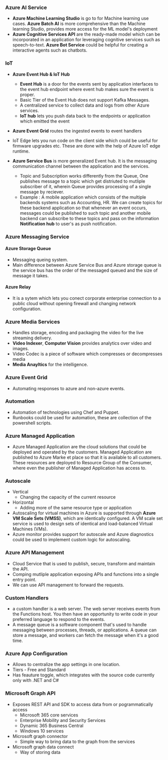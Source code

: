 ### Azure AI Service
- **Azure Machine Learning Studio** is go to for Machine learning use cases. **Azure Batch AI** is more comprehensive than the Machine learning Studio, provides more access for the ML model's deployment
- **Azure Cognitive Services API** are the ready-made model which can be incorporated in an application for leveraging cognitive services such as speech-to-text. **Azure Bot Service** could be helpful for creating a interactive agents such as chatbots.

### IoT
- **Azure Event Hub & IoT Hub**
    - **Event Hub** is a door for the events sent by application interfaces to the event hub endpoint where event hub makes sure the event is proper.
    - Basic Tier of the Event Hub does not support Kafka Messages.
    - A centralized service to collect data and logs from other Azure services.
    - **IoT hub** lets you push data back to the endpoints or application which emitted the event

- **Azure Event Grid** routes the ingested events to event handlers
- IoT Edge lets you run code on the client side which could be useful for firmware upgrades etc. These are done with the help of Azure IoT edge runtime.

- **Azure Service Bus** is more generalized Event hub. It is the messaging communication channel between the application and the services.
    - Topic and Subscription works differently from the Queue, One publishes message to a topic which get distriuted to mutliple subscriber 
    of it, wherein Queue provides processing of a single message by reciever.
    - Example : A mobile application which consists of the multiple backends systems such as Accounting, HR. We can create topics for these backend application so that whenever an event occurs, messages could be published to such topic and another mobile backend can subscribe to these topics and pass on the information **Notification hub** to user's as push notification.


### Azure Messaging Service
 #### Azure Storage Queue
 - Messaging queing system.
 - Main difference between Azure Service Bus and Azure storage queue is the service bus has the order of the messaged queued and the size of message it takes. 
 #### Azure Relay
 - It is a sytem which lets you conect corporate enterprise connection to a public cloud without opening firewall and changing network configuration.


### Azure Media Services
- Handles storage, encoding and packaging the video for the live streaming delivery.
- **Video Indexer**, **Computer Vision** provides analytics over video and images.
- Video Codec is a piece of software which compresses or decompresses media
- **Media Anayltics** for the intelligence.

### Azure Event Grid
- Automating responses to azure and non-azure events. 

### Automation
- Automation of technologies using Chef and Puppet.
- Runbooks could be used for automation, these are collection of the powershell scripts.

### Azure Managed Application
- Azure Managed Application are the cloud solutions that could be deployed and operated by the customers. Managed Application are published to Azure Marke
et place so that it is available to all customers. These resources are deployed to Resource Group of the Consumer, where even the publisher of Managed 
Application has access to.

### Autoscale
- Vertical
	- Changing the capacity of the current resource
- Horizontal 
	- Adding more of the same resource type or application
- Autoscaling for virtual machines in Azure is supported through **Azure VM Scale Sets (VMSS)**, which are identically configured. A VM scale set service is used to design sets of identical and load-balanced Virtual Machines (VMs).
- Azure monitor provides support for autoscale and Azure diagnostics could be used to implement custom logic for autoscaling.

### Azure API Management
- Cloud Service that is used to publish, secure, transform and maintain the API.
- Comping mutliple application exposing APIs and functions into a single entry point.
- We can use API management to forward the requests.

### Custom Handlers
- a custom handler is a web server. The web server receives events from the Functions host. You then have an opportunity to write code in your preferred language to respond to the events.
- A message queue is a software component that's used to handle messaging between processes, threads, or applications. A queue can store a message, and workers can fetch the message when it's a good time.


### Azure App Configuration
- Allows to centralize the app settings in one location.
- Tiers - Free and Standard
- Has feauture toggle, which integrates with the source code currently only with .NET and C#

### Microsoft Graph API
- Exposes REST API and SDK to access data from or pogrammatically access
    - Microsoft 365 core services
    - Enterprise Mobility and Security Services
    - Dynamic 365 Business Central
    - Windows 10 services
- Microsoft graph connector
    - Simple way to bring data to the graph from the services
- Microsoft graph data connect
    - Way of storing data 


